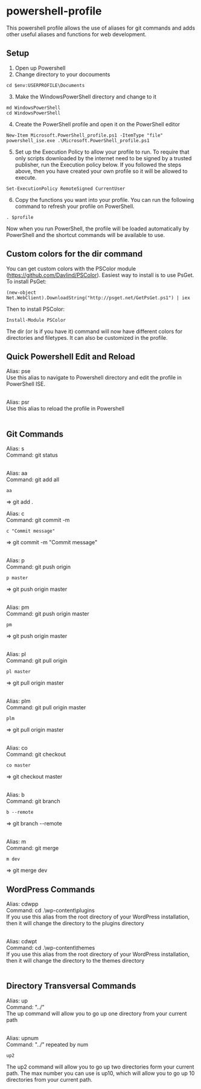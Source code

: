 # powershell-profile
This powershell profile allows the use of aliases for git commands and adds other useful aliases and functions for web development.

## Setup
1. Open up Powershell
2. Change directory to your docouments
```shell
cd $env:USERPROFILE\Documents
```
3. Make the WindowsPowerShell directory and change to it
```shell
md WindowsPowerShell
cd WindowsPowerShell
```
4. Create the PowerShell profile and open it on the PowerShell editor
```shell
New-Item Microsoft.PowerShell_profile.ps1 -ItemType "file"
powershell_ise.exe .\Microsoft.PowerShell_profile.ps1
```

5. Set up the Execution Policy to allow your profile to run. To require that only scripts downloaded by the internet need to be signed by a trusted publisher, run the Execution policy below. If you followed the steps above, then you have created your own profile so it will be allowed to execute.
```shell
Set-ExecutionPolicy RemoteSigned CurrentUser
```

6. Copy the functions you want into your profile. You can run the following command to refresh your profile on PowerShell.
```shell
. $profile
```

Now when you run PowerShell, the profile will be loaded automatically by PowerShell and the shortcut commands will be available to use.

## Custom colors for the dir command
You can get custom colors with the PSColor module (https://github.com/Davlind/PSColor). Easiest way to install is to use PsGet. To install PsGet:
```shell
(new-object Net.WebClient).DownloadString("http://psget.net/GetPsGet.ps1") | iex
```

Then to install PSColor:
```shell
Install-Module PSColor
```

The dir (or ls if you have it) command will now have different colors for directories and filetypes. It can also be customized in the profile.

## Quick Powershell Edit and Reload
Alias: pse <br>
Use this alias to navigate to Powershell directory and edit the profile in PowerShell ISE. <br><br>

Alias: psr <br>
Use this alias to reload the profile in Powershell <br><br>

## Git Commands
Alias: s <br>
Command: git status
<br><br>

Alias: aa <br>
Command: git add all <br>
```shell
aa
```
=> git add .

Alias: c <br>
Command: git commit -m <br>
```shell
c "Commit message"
```
=> git commit -m "Commit message"
<br><br>

Alias: p <br>
Command: git push origin <br>
```shell
p master
```
=> git push origin master
<br><br>

Alias: pm <br>
Command: git push origin master <br>
```shell
pm
```
=> git push origin master
<br><br>

Alias: pl <br>
Command: git pull origin <br>
```shell
pl master
```
=> git pull origin master
<br><br>

Alias: plm <br>
Command: git pull origin master <br>
```shell
plm
```
=> git pull origin master
<br><br>

Alias: co <br>
Command: git checkout <br>
```shell
co master
```
=> git checkout master
<br><br>

Alias: b <br>
Command: git branch <br>
```shell
b --remote
```
=> git branch --remote
<br><br>

Alias: m <br>
Command: git merge <br>
```shell
m dev
```
=> git merge dev

## WordPress Commands
Alias: cdwpp <br>
Command: cd .\wp-content\plugins <br>
If you use this alias from the root directory of your WordPress installation, then it will change the directory to the plugins directory
<br><br>

Alias: cdwpt <br>
Command: cd .\wp-content\themes <br>
If you use this alias from the root directory of your WordPress installation, then it will change the directory to the themes directory
<br><br>

## Directory Transversal Commands
Alias: up <br>
Command: "../" <br>
The up command will allow you to go up one directory from your current path
<br><br>

Alias: upnum <br>
Command: "../" repeated by num <br>
```shell
up2
```
The up2 command will allow you to go up two directories form your current path. The max number you can use is up10, which will allow you to go up 10 directories from your current path.
<br><br>
